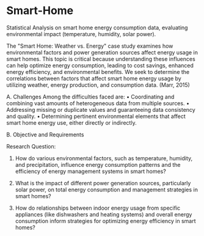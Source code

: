 # Smart-Home
Statistical Analysis on smart home energy consumption data, evaluating environmental impact (temperature, humidity, solar power).

The "Smart Home: Weather vs. Energy" case study examines how environmental factors and power generation sources affect energy usage in smart homes. This topic is critical because understanding these influences can help optimize energy consumption, leading to cost savings, enhanced energy efficiency, and environmental benefits. We seek to determine the correlations between factors that affect smart home energy usage by utilizing weather, energy production, and consumption data. (Marr, 2015)

A.	 Challenges 
Among the difficulties faced are:
•	 Coordinating and combining vast amounts of heterogeneous data from multiple sources.
•	Addressing missing or duplicate values and guaranteeing data consistency and quality.
•	Determining pertinent environmental elements that affect smart home energy use, either directly or indirectly.
 
B.	  Objective and Requirements

Research Question: 

1.	How do various environmental factors, such as temperature, humidity, and precipitation, influence energy consumption patterns and the efficiency of energy management systems in smart homes? 

2.	What is the impact of different power generation sources, particularly solar power, on total energy consumption and management strategies in smart homes? 

3.	How do relationships between indoor energy usage from specific appliances (like dishwashers and heating systems) and overall energy consumption inform strategies for optimizing energy efficiency in smart homes? 

